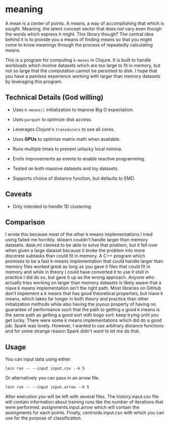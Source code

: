# meaning

A mean is a center of points. A means, a way of accomplishing 
that which is sought. Meaning, the latent concept vector that 
does not vary even though the words which express it might. 
This library though? The central idea behind it is to provide 
you a means of finding means so that you might come to know 
meanings through the process of repeatedly calculating means.

This is a program for computing `k-means` in Clojure. 
It is built to handle workloads which involve datasets 
which are too large to fit in memory, but not so large that 
the computation cannot be persisted to disk. I hope that you 
have a painless experience working with larger than memory 
datasets by leveraging this program.

## Technical Details (God willing)

- Uses `k-means||` initialization to improve Big O expectation. 

- Uses `parquet` to optimize disk access.

- Leverages Clojure's `transducers` to use all cores.

- Uses __GPUs__ to optimize matrix math when available.
  
- Runs multiple times to prevent unlucky local mimina. 
  
- Emits improvements as events to enable reactive programming.

- Tested on both massive datasets and toy datasets.

- Supports choice of distance function, but defaults to EMD.

## Caveats

 - Only intended to handle 1D clustering.

## Comparison

I wrote this because most of the other k means implementations 
I tried using failed me horribly. sklearn couldn't handle larger 
than memory datasets. dask.ml claimed to be able to solve that 
problem, but it fell over when given a large dataset because it 
broke the problem into more discerete subtasks than could fit in 
memory. A C++ program which promises to be a fast k-means implementation 
that could handle larger than memory files worked great as long as 
you gave it files that could fit in memory and while in theory I could 
have converted it to use it stxll in practice I did do so, but gave 
it up as the wrong approach. Anyone who actually tries working on 
larger than memory datasets is likely aware that a niave k means 
implementation isn't the right path. Most libraries on GitHub 
don't implement a k means that has good theoretical properties, but 
niave k means, which takes far longer in both theory and practice 
than other initialization methods while also having the joyous 
property of having no guarantee of performance such that the path 
to getting a good k means is the same path as getting a good sort 
with bogo sort: keep trying until you get lucky. There were some 
k means implementations which did do a good job. Spark was lovely. 
However, I wanted to use arbitrary distance functions and for some 
strange reason Spark didn't want to let me do that.

## Usage

You can input data using either:

```
lein run -- --input input.csv --k 5
```

Or alternatively you can pass in an arrow file.

```
lein run -- --input input.arrow --k 5
```

After execution you will be left with several files. The 
history.input.csv file will contain information about training 
runs like the number of iterations that were performed. 
assignments.input.arrow which will contain the assingments for 
each points. Finally, centroids.input.csv with which you can 
use for the purpose of classification.